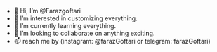 - 👋 Hi, I’m @Farazgoftari
- 👀 I’m interested in customizing everything. 
- 🌱 I’m currently learning everything. 
- 💞️ I’m looking to collaborate on anything exciting. 
- 📫 reach me by (instagram: @farazGoftari or telegram: farazGoftari)

<!---
Farazgoftari/Farazgoftari is a ✨ special ✨ repository because its `README.md` (this file) appears on your GitHub profile.
You can click the Preview link to take a look at your changes.
--->
